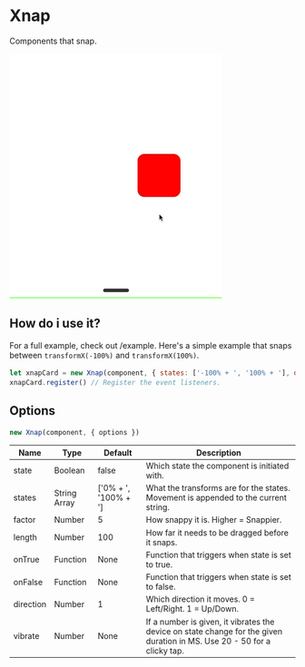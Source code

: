# Xnap

Components that snap.

![Demo Gif](./demo.gif)

## How do i use it?

For a full example, check out /example.
Here's a simple example that snaps between `transformX(-100%)` and `transformX(100%)`.

```js
let xnapCard = new Xnap(component, { states: ['-100% + ', '100% + '], direction: 0 })
xnapCard.register() // Register the event listeners.
```

## Options

```js
new Xnap(component, { options })
```

| Name      | Type         | Default              | Description                                                                                                              |
|-----------|--------------|----------------------|--------------------------------------------------------------------------------------------------------------------------|
| state     | Boolean      | false                | Which state the component is initiated with.                                                                             |
| states    | String Array | ['0% + ', '100% + '] | What the transforms are for the states. Movement is appended to the current string.                                      |
| factor    | Number       | 5                    | How snappy it is. Higher = Snappier.                                                                                     |
| length    | Number       | 100                  | How far it needs to be dragged before it snaps.                                                                          |
| onTrue    | Function     | None                 | Function that triggers when state is set to true.                                                                        |
| onFalse   | Function     | None                 | Function that triggers when state is set to false.                                                                       |
| direction | Number       | 1                    | Which direction it moves. 0 = Left/Right. 1 = Up/Down.                                                                   |
| vibrate   | Number       | None                 | If a number is given, it vibrates the device on state change for the given duration in MS. Use 20 - 50 for a clicky tap. |